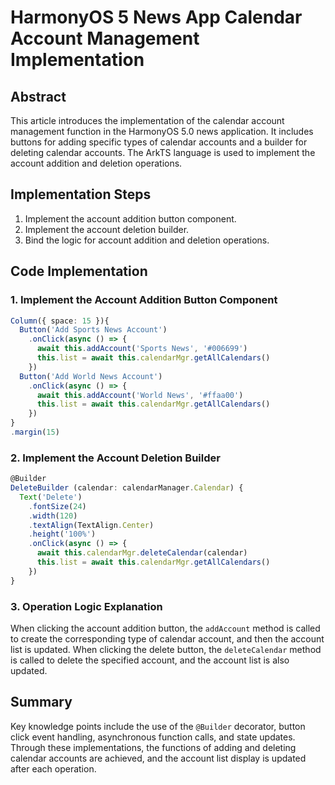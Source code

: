 # HarmonyOS 5 News App Calendar Account Management Implementation

## Abstract
This article introduces the implementation of the calendar account management function in the HarmonyOS 5.0 news application. It includes buttons for adding specific types of calendar accounts and a builder for deleting calendar accounts. The ArkTS language is used to implement the account addition and deletion operations.

## Implementation Steps
1. Implement the account addition button component.
2. Implement the account deletion builder.
3. Bind the logic for account addition and deletion operations.

## Code Implementation
### 1. Implement the Account Addition Button Component
```typescript
Column({ space: 15 }){ 
  Button('Add Sports News Account') 
    .onClick(async () => { 
      await this.addAccount('Sports News', '#006699') 
      this.list = await this.calendarMgr.getAllCalendars() 
    }) 
  Button('Add World News Account') 
    .onClick(async () => { 
      await this.addAccount('World News', '#ffaa00') 
      this.list = await this.calendarMgr.getAllCalendars() 
    }) 
} 
.margin(15) 
```

### 2. Implement the Account Deletion Builder
```typescript
@Builder 
DeleteBuilder (calendar: calendarManager.Calendar) { 
  Text('Delete') 
    .fontSize(24) 
    .width(120) 
    .textAlign(TextAlign.Center) 
    .height('100%') 
    .onClick(async () => { 
      await this.calendarMgr.deleteCalendar(calendar) 
      this.list = await this.calendarMgr.getAllCalendars() 
    }) 
} 
```

### 3. Operation Logic Explanation
When clicking the account addition button, the `addAccount` method is called to create the corresponding type of calendar account, and then the account list is updated. When clicking the delete button, the `deleteCalendar` method is called to delete the specified account, and the account list is also updated.

## Summary
Key knowledge points include the use of the `@Builder` decorator, button click event handling, asynchronous function calls, and state updates. Through these implementations, the functions of adding and deleting calendar accounts are achieved, and the account list display is updated after each operation.